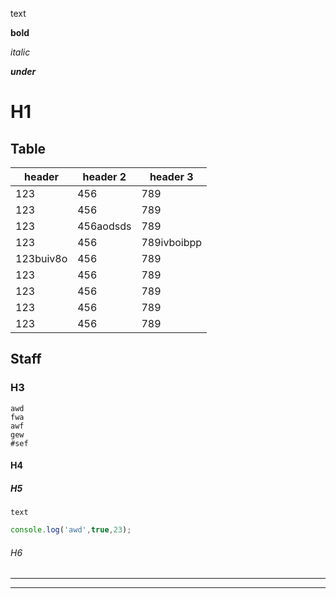 text

**bold**

*italic*

___under___

# H1

## Table

header | header 2 | header 3
-- | -- | --
123 | 456 | 789
123 | 456 | 789
123 | 456aodsds | 789
123 | 456 | 789ivboibpp
123buiv8o | 456 | 789
123 | 456 | 789
123 | 456 | 789
123 | 456 | 789
123 | 456 | 789

## Staff

### H3

```
awd
fwa
awf
gew
#sef
```

#### H4

##### H5

`text`
```js
console.log('awd',true,23);
```

###### H6

---

___

<!-- `text` -->

<!-- ```
awd
fwa
awf
gew
#sef
``` -->

<!-- ```js
console.log('awd',true,23);
``` -->

<!-- header | header 2 | header 3
-- | -- | --
123 | 456 | 789
123 | 456 | 789
123 | 456aodsds | 789
123 | 456 | 789ivboibpp
123buiv8o | 456 | 789
123 | 456 | 789
123 | 456 | 789
123 | 456 | 789
123 | 456 | 789 -->